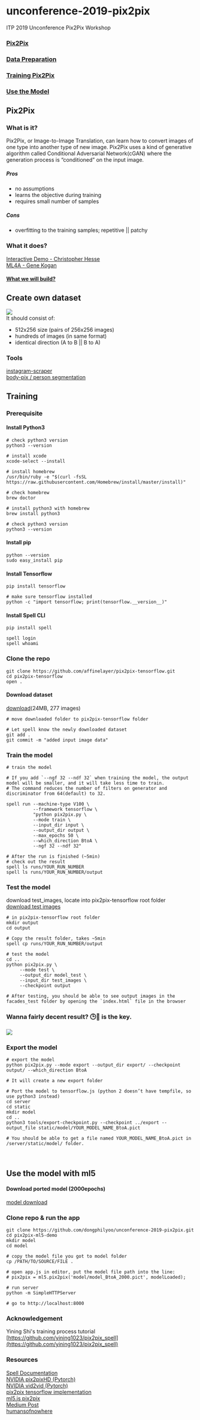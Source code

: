 # unconference-2019-pix2pix
ITP 2019 Unconference Pix2Pix Workshop<br/>

### [Pix2Pix](#Pix2Pix)
### [Data Preparation](#Create-own-dataset)
### [Training Pix2Pix](#Training)
### [Use the Model](#Use-the-model-with-ml5)<br/>


## Pix2Pix

### What is it?
Pix2Pix, or Image-to-Image Translation, can learn how to convert images of one type into another type of new image. Pix2Pix uses a kind of generative algorithm called Conditional Adversarial Network(cGAN) where the generation process is “conditioned” on the input image.<br/>

##### Pros<br/>
* no assumptions
* learns the objective during training
* requires small number of samples
##### Cons<br/>
* overfitting to the training samples; repetitive || patchy

### What it does?
[Interactive Demo - Christopher Hesse](https://affinelayer.com/pixsrv/)<br/>
[ML4A - Gene Kogan](https://ml4a.github.io/guides/Pix2Pix/)

#### [What we will build?](https://dongphilyoo.github.io/pix2pix-ml5-demo/index.html)<br/>


## Create own dataset

![](https://cdn-images-1.medium.com/max/1600/1*QNZUc16K5Ooo8ZF0jaJJkQ.png)
<br/>
It should consist of:<br/>
* 512x256 size (pairs of 256x256 images)
* hundreds of images (in same format)
* identical direction (A to B || B to A)

### Tools
[instagram-scraper](https://github.com/rarcega/instagram-scraper)<br/>
[body-pix / person segmentation](https://github.com/tensorflow/tfjs-models/tree/master/body-pix)<br/>


## Training

### Prerequisite
#### Install Python3
```
# check python3 version
python3 --version

# install xcode
xcode-select --install

# install homebrew
/usr/bin/ruby -e "$(curl -fsSL https://raw.githubusercontent.com/Homebrew/install/master/install)"

# check homebrew
brew doctor

# install python3 with homebrew
brew install python3

# check python3 version
python3 --version
```
#### Install pip
```
python --version
sudo easy_install pip
```
#### Install Tensorflow
```
pip install tensorflow

# make sure tensorflow installed
python -c "import tensorflow; print(tensorflow.__version__)"
```
#### Install Spell CLI
```
pip install spell

spell login
spell whoami
```
### Clone the repo
```
git clone https://github.com/affinelayer/pix2pix-tensorflow.git
cd pix2pix-tensorflow
open .
```
#### Download dataset
[download](https://drive.google.com/drive/folders/1q_1yrHXaORVtu-9j2XXMviSRSK5NEraJ?usp=sharing)(24MB, 277 images)<br/>
```
# move downloaded folder to pix2pix-tensorflow folder

# Let spell know the newly downloaded dataset
git add .
git commit -m "added input image data"
```
### Train the model
```
# train the model

# If you add `--ngf 32 --ndf 32` when training the model, the output model will be smaller, and it will take less time to train.
# The command reduces the number of filters on generator and discriminator from 64(default) to 32.

spell run --machine-type V100 \
          --framework tensorflow \
          "python pix2pix.py \
          --mode train \
          --input_dir input \
          --output_dir output \
          --max_epochs 50 \
          --which_direction BtoA \
          --ngf 32 --ndf 32"

# After the run is finished (~5min)
# check out the result 
spell ls runs/YOUR_RUN_NUMBER
spell ls runs/YOUR_RUN_NUMBER/output
```
### Test the model
download test_images, locate into pix2pix-tensorflow root folder<br/>
[download test images](https://drive.google.com/open?id=18nqpuMwmTJukUijx_Zi9d-tuM2NoeEGM)
```
# in pix2pix-tensorflow root folder
mkdir output
cd output

# Copy the result folder, takes ~5min
spell cp runs/YOUR_RUN_NUMBER/output

# test the model
cd ..
python pix2pix.py \
     --mode test \
     --output_dir model_test \
     --input_dir test_images \
     --checkpoint output

# After testing, you should be able to see output images in the facades_test folder by opening the `index.html` file in the browser
```
### Wanna fairly decent result? 🕒💸 is the key.
![](https://i.imgur.com/wUknw0X.jpg)

### Export the model
```
# export the model
python pix2pix.py --mode export --output_dir export/ --checkpoint output/ --which_direction BtoA

# It will create a new export folder

# Port the model to tensorflow.js (python 2 doesn’t have tempfile, so use python3 instead)
cd server
cd static
mkdir model
cd ..
python3 tools/export-checkpoint.py --checkpoint ../export --output_file static/model/YOUR_MODEL_NAME_BtoA.pict

# You should be able to get a file named YOUR_MODEL_NAME_BtoA.pict in /server/static/model/ folder.
```
<br/>

## Use the model with ml5

#### Download ported model (2000epochs)<br/>
[model download](https://drive.google.com/open?id=1uoSIWccDP_vVFkeJRY6KqO16hgaesmIG)

### Clone repo & run the app
```
git clone https://github.com/dongphilyoo/unconference-2019-pix2pix.git
cd pix2pix-ml5-demo
mkdir model
cd model

# copy the model file you got to model folder
cp /PATH/TO/SOURCE/FILE .

# open app.js in editor, put the model file path into the line:
# pix2pix = ml5.pix2pix('model/model_BtoA_2000.pict', modelLoaded);

# run server
python -m SimpleHTTPServer

# go to http://localhost:8000
```

### Acknowledgement
Yining Shi's training process tutorial<br/>
[https://github.com/yining1023/pix2pix_spell](https://github.com/yining1023/pix2pix_spell)<br/>

### Resources
[Spell Documentation](https://www.spell.run/docs/home)<br/>
[NVIDIA pix2pixHD (Pytorch)](https://github.com/NVIDIA/pix2pixHD)<br/>
[NVIDIA vid2vid (Pytorch)](https://github.com/NVIDIA/vid2vid)<br/>
[pix2pix tensorflow implementation](https://affinelayer.com/pix2pix/)<br/>
[ml5.js pix2pix](https://ml5js.org/docs/Pix2Pix)<br/>
[Medium Post](https://medium.com/@dongphilyoo/how-to-train-pix2pix-model-and-generating-on-the-web-with-ml5-js-87d879fb4224)<br/>
[humansofnowhere](https://dongphilyoo.github.io/humansofnowhere/index.html)
